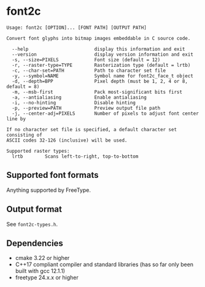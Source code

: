 # font2c
```
Usage: font2c [OPTION]... [FONT PATH] [OUTPUT PATH]

Convert font glyphs into bitmap images embeddable in C source code.

  --help                        display this information and exit
  --version                     display version information and exit
  -s, --size=PIXELS             Font size (default = 12)
  -r, --raster-type=TYPE        Rasterization type (default = lrtb)
  -c, --char-set=PATH           Path to character set file
  -y, --symbol=NAME             Symbol name for font2c_face_t object
  -d, --depth=BPP               Pixel depth (must be 1, 2, 4 or 8, default = 8)
  -m, --msb-first               Pack most-significant bits first
  -a, --antialiasing            Enable antialiasing
  -i, --no-hinting              Disable hinting
  -p, --preview=PATH            Preview output file path
  -j, --center-adj=PIXELS       Number of pixels to adjust font center line by

If no character set file is specified, a default character set consisting of
ASCII codes 32-126 (inclusive) will be used.

Supported raster types:
  lrtb        Scans left-to-right, top-to-bottom
```

## Supported font formats
Anything supported by FreeType.

## Output format
See `font2c-types.h`.

## Dependencies
- cmake 3.22 or higher
- C++17 compliant compiler and standard libraries (has so far only been built with gcc 12.1.1)
- freetype 24.x.x or higher
